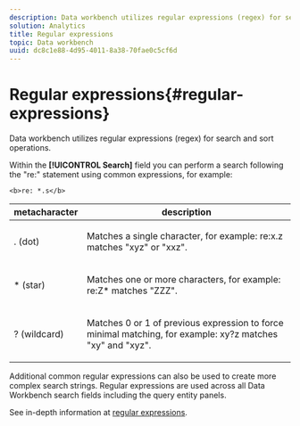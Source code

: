 ```yaml
---
description: Data workbench utilizes regular expressions (regex) for search and sort operations.
solution: Analytics
title: Regular expressions
topic: Data workbench
uuid: dc8c1e88-4d95-4011-8a38-70fae0c5cf6d
---
```


# Regular expressions{#regular-expressions}

Data workbench utilizes regular expressions (regex) for search and sort operations.

Within the **[!UICONTROL Search]** field you can perform a search following the "re:" statement using common expressions, for example:

```
<b>re: *.s</b>
```

<table id="table_BA125AB039794EE382B33003BE4E0AFB"> 
 <thead> 
  <tr> 
   <th colname="col1" class="entry"> metacharacter </th> 
   <th colname="col2" class="entry"> description </th> 
  </tr> 
 </thead>
 <tbody> 
  <tr> 
   <td colname="col1"> <p>. (dot) </p> </td> 
   <td colname="col2"> <p>Matches a single character, for example: <span class="filepath"> re:x.z </span> matches "xyz" or "xxz". </p> </td> 
  </tr> 
  <tr> 
   <td colname="col1"> <p>* (star) </p> </td> 
   <td colname="col2"> <p>Matches one or more characters, for example: <span class="filepath"> re:Z* </span> matches "ZZZ". </p> </td> 
  </tr> 
  <tr> 
   <td colname="col1"> <p>? (wildcard) </p> </td> 
   <td colname="col2"> <p>Matches 0 or 1 of previous expression to force minimal matching, for example: <span class="filepath"> xy?z </span> matches "xy" and "xyz". </p> </td> 
  </tr> 
 </tbody> 
</table>

Additional common regular expressions can also be used to create more complex search strings. Regular expressions are used across all Data Workbench search fields including the query entity panels.

See in-depth information at [regular expressions](https://docs.adobe.com/content/help/en/data-workbench/using/dataset/c-dataset-constr.html#Regular_Expressions). 
